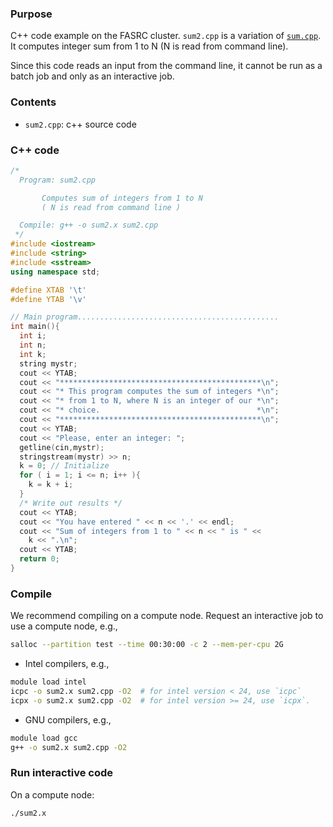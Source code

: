 ###  Purpose

C++ code example on the FASRC cluster. `sum2.cpp` is a variation of [`sum.cpp`](../Example1/sum.cpp). It computes integer sum from 1 to N (N is read from command line).

Since this code reads an input from the command line, it cannot be run as a batch job and only as an interactive job.

### Contents

* `sum2.cpp`: c++ source code 

### C++ code

```cpp
/*
  Program: sum2.cpp

	   Computes sum of integers from 1 to N
	   ( N is read from command line )

  Compile: g++ -o sum2.x sum2.cpp
 */
#include <iostream>
#include <string>
#include <sstream>
using namespace std;

#define XTAB '\t'
#define YTAB '\v'

// Main program.............................................
int main(){
  int i;
  int n;
  int k;
  string mystr;
  cout << YTAB;
  cout << "*********************************************\n";
  cout << "* This program computes the sum of integers *\n";
  cout << "* from 1 to N, where N is an integer of our *\n";
  cout << "* choice.                                   *\n";
  cout << "*********************************************\n";
  cout << YTAB;
  cout << "Please, enter an integer: ";
  getline(cin,mystr);
  stringstream(mystr) >> n;
  k = 0; // Initialize
  for ( i = 1; i <= n; i++ ){
    k = k + i;
  }
  /* Write out results */
  cout << YTAB;
  cout << "You have entered " << n << '.' << endl;
  cout << "Sum of integers from 1 to " << n << " is " <<
    k << ".\n";
  cout << YTAB;
  return 0;
}
```

### Compile

We recommend compiling on a compute node. Request an interactive job to use a compute node, e.g.,

```bash
salloc --partition test --time 00:30:00 -c 2 --mem-per-cpu 2G
```

* Intel compilers, e.g.,

```bash
module load intel
icpc -o sum2.x sum2.cpp -O2  # for intel version < 24, use `icpc`
icpx -o sum2.x sum2.cpp -O2  # for intel version >= 24, use `icpx`.
```

* GNU compilers, e.g.,

```bash
module load gcc
g++ -o sum2.x sum2.cpp -O2
```

### Run interactive code

On a compute node:

```bash
./sum2.x
```
